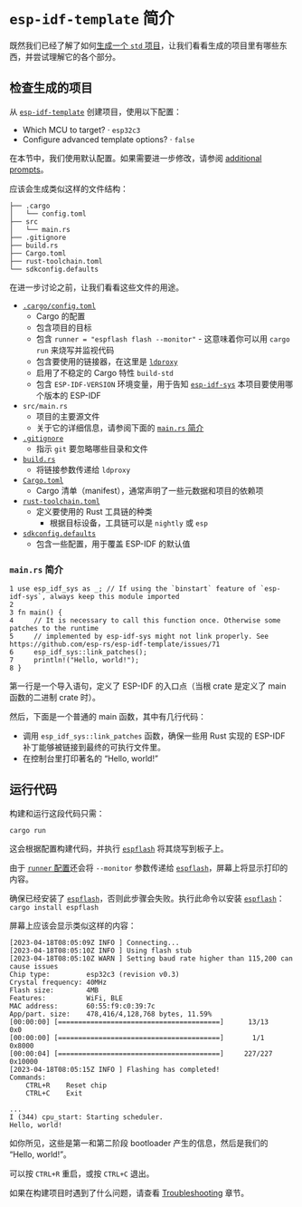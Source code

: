 # `esp-idf-template` 简介

既然我们已经了解了如何[生成一个 `std` 项目][generate-std]，让我们看看生成的项目里有哪些东西，并尝试理解它的各个部分。

[generate-std]: ./index.md

## 检查生成的项目

从 [`esp-idf-template`][esp-idf-template] 创建项目，使用以下配置：
- Which MCU to target? · `esp32c3`
- Configure advanced template options? · `false`

在本节中，我们使用默认配置。如果需要进一步修改，请参阅 [additional prompts][prompts]。

应该会生成类似这样的文件结构：

```text
├── .cargo
│   └── config.toml
├── src
│   └── main.rs
├── .gitignore
├── build.rs
├── Cargo.toml
├── rust-toolchain.toml
└── sdkconfig.defaults
```

在进一步讨论之前，让我们看看这些文件的用途。

- [`.cargo/config.toml`][config-toml]
    - Cargo 的配置
    - 包含项目的目标
    - 包含 `runner = "espflash flash --monitor"` - 这意味着你可以用 `cargo run` 来烧写并监视代码
    - 包含要使用的链接器，在这里是 [`ldproxy`][ldproxy]
    - 启用了不稳定的 Cargo 特性 `build-std`
    - 包含 `ESP-IDF-VERSION` 环境变量，用于告知 [`esp-idf-sys`][esp-idf-sys] 本项目要使用哪个版本的 ESP-IDF
- `src/main.rs`
    - 项目的主要源文件
    - 关于它的详细信息，请参阅下面的 [`main.rs` 简介][main-rs]
- [`.gitignore`][gitignore]
    - 指示 `git` 要忽略哪些目录和文件
- [`build.rs`][build-rs]
    - 将链接参数传递给 `ldproxy`
- [`Cargo.toml`][cargo-toml]
    - Cargo 清单（manifest），通常声明了一些元数据和项目的依赖项
- [`rust-toolchain.toml`][rust-toolchain-toml]
    - 定义要使用的 Rust 工具链的种类
      - 根据目标设备，工具链可以是 `nightly` 或 `esp`
- [`sdkconfig.defaults`][sdkconfig-defaults]
    - 包含一些配置，用于覆盖 ESP-IDF 的默认值

[esp-idf-template]: https://github.com/esp-rs/esp-idf-template
[prompts]: https://github.com/esp-rs/esp-idf-template#generate-the-project
[main-rs]:#mainrs-简介
[config-toml]: https://doc.rust-lang.org/cargo/reference/config.html
[ldproxy]: https://github.com/esp-rs/embuild/tree/master/ldproxy
[esp-idf-sys]: https://github.com/esp-rs/esp-idf-sys
[gitignore]: https://git-scm.com/docs/gitignore
[build-rs]: https://doc.rust-lang.org/cargo/reference/build-scripts.html
[cargo-toml]: https://doc.rust-lang.org/cargo/reference/manifest.html
[rust-toolchain-toml]: https://rust-lang.github.io/rustup/overrides.html#the-toolchain-file
[sdkconfig-defaults]: https://docs.espressif.com/projects/esp-idf/en/latest/esp32/api-guides/build-system.html#custom-sdkconfig-defaults

### `main.rs` 简介

```rust,ignore
1 use esp_idf_sys as _; // If using the `binstart` feature of `esp-idf-sys`, always keep this module imported
2
3 fn main() {
4     // It is necessary to call this function once. Otherwise some patches to the runtime
5     // implemented by esp-idf-sys might not link properly. See https://github.com/esp-rs/esp-idf-template/issues/71
6     esp_idf_sys::link_patches();
7     println!("Hello, world!");
8 }
```

第一行是一个导入语句，定义了 ESP-IDF 的入口点（当根 crate 是定义了 main 函数的二进制 crate 时）。

然后，下面是一个普通的 main 函数，其中有几行代码：
- 调用 `esp_idf_sys::link_patches` 函数，确保一些用 Rust 实现的 ESP-IDF 补丁能够被链接到最终的可执行文件里。
- 在控制台里打印著名的 “Hello, world!”

## 运行代码

构建和运行这段代码只需：

```shell
cargo run
```

这会根据配置构建代码，并执行 [`espflash`][espflash] 将其烧写到板子上。

由于 [`runner` 配置][runner-config]还会将 `--monitor` 参数传递给 [`espflash`][espflash]，屏幕上将显示打印的内容。

确保已经安装了 [`espflash`][espflash]，否则此步骤会失败。执行此命令以安装 [`espflash`][espflash]：
`cargo install espflash`

屏幕上应该会显示类似这样的内容：

```text
[2023-04-18T08:05:09Z INFO ] Connecting...
[2023-04-18T08:05:10Z INFO ] Using flash stub
[2023-04-18T08:05:10Z WARN ] Setting baud rate higher than 115,200 can cause issues
Chip type:         esp32c3 (revision v0.3)
Crystal frequency: 40MHz
Flash size:        4MB
Features:          WiFi, BLE
MAC address:       60:55:f9:c0:39:7c
App/part. size:    478,416/4,128,768 bytes, 11.59%
[00:00:00] [========================================]      13/13      0x0
[00:00:00] [========================================]       1/1       0x8000
[00:00:04] [========================================]     227/227     0x10000
[2023-04-18T08:05:15Z INFO ] Flashing has completed!
Commands:
    CTRL+R    Reset chip
    CTRL+C    Exit

...
I (344) cpu_start: Starting scheduler.
Hello, world!
```

如你所见，这些是第一和第二阶段 bootloader 产生的信息，然后是我们的 “Hello, world!”。

可以按 `CTRL+R` 重启，或按 `CTRL+C` 退出。

如果在构建项目时遇到了什么问题，请查看 [Troubleshooting][troubleshooting] 章节。

[espflash]: https://github.com/esp-rs/espflash/tree/main/espflash
[runner-config]: https://doc.rust-lang.org/cargo/reference/config.html#targettriplerunner
[troubleshooting]: ../../misc/troubleshooting.md
